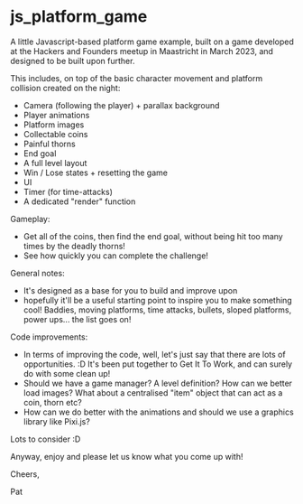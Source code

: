 # js_platform_game
A little Javascript-based platform game example, built on a 
game developed at the Hackers and Founders meetup in Maastricht
in March 2023, and designed to be built upon further.

This includes, on top of the basic character movement and
platform collision created on the night:

- Camera (following the player) + parallax background
- Player animations
- Platform images
- Collectable coins
- Painful thorns
- End goal
- A full level layout
- Win / Lose states + resetting the game
- UI
- Timer (for time-attacks)
- A dedicated "render" function

Gameplay:
- Get all of the coins, then find the end goal, without
being hit too many times by the deadly thorns!
- See how quickly you can complete the challenge!

General notes:
- It's designed as a base for you to build and improve upon 
- hopefully it'll be a useful starting point to inspire you
to make something cool! Baddies, moving platforms, time
attacks, bullets, sloped platforms, power ups... the list
goes on!

Code improvements:
- In terms of improving the code, well, let's just say that 
there are lots of opportunities. :D It's been put together 
to Get It To Work, and can surely do with some clean up!
- Should we have a game manager? A level definition? 
How can we better load images? What about a centralised
"item" object that can act as a coin, thorn etc?
- How can we do better with the animations and should we
use a graphics library like Pixi.js?

Lots to consider :D

Anyway, enjoy and please let us know what you come up with!

Cheers,

Pat